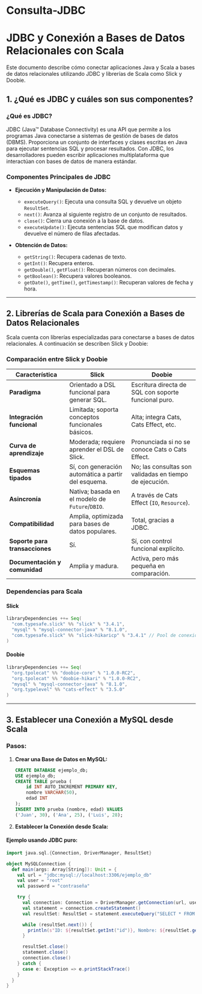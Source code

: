 # Consulta-JDBC

# JDBC y Conexión a Bases de Datos Relacionales con Scala

Este documento describe cómo conectar aplicaciones Java y Scala a bases de datos relacionales utilizando JDBC y librerías de Scala como Slick y Doobie.

## 1. ¿Qué es JDBC y cuáles son sus componentes?

### ¿Qué es JDBC?

JDBC (Java™ Database Connectivity) es una API que permite a los programas Java conectarse a sistemas de gestión de bases de datos (DBMS). Proporciona un conjunto de interfaces y clases escritas en Java para ejecutar sentencias SQL y procesar resultados. Con JDBC, los desarrolladores pueden escribir aplicaciones multiplataforma que interactúan con bases de datos de manera estándar.

### Componentes Principales de JDBC

- **Ejecución y Manipulación de Datos:**

  - `executeQuery()`: Ejecuta una consulta SQL y devuelve un objeto `ResultSet`.
  - `next()`: Avanza al siguiente registro de un conjunto de resultados.
  - `close()`: Cierra una conexión a la base de datos.
  - `executeUpdate()`: Ejecuta sentencias SQL que modifican datos y devuelve el número de filas afectadas.

- **Obtención de Datos:**

  - `getString()`: Recupera cadenas de texto.
  - `getInt()`: Recupera enteros.
  - `getDouble()`, `getFloat()`: Recuperan números con decimales.
  - `getBoolean()`: Recupera valores booleanos.
  - `getDate()`, `getTime()`, `getTimestamp()`: Recuperan valores de fecha y hora.

---

## 2. Librerías de Scala para Conexión a Bases de Datos Relacionales

Scala cuenta con librerías especializadas para conectarse a bases de datos relacionales. A continuación se describen Slick y Doobie:

### Comparación entre Slick y Doobie

| **Característica**             | **Slick**                                           | **Doobie**                                              |
| ------------------------------ | --------------------------------------------------- | ------------------------------------------------------- |
| **Paradigma**                  | Orientado a DSL funcional para generar SQL.         | Escritura directa de SQL con soporte funcional puro.    |
| **Integración funcional**      | Limitada; soporta conceptos funcionales básicos.    | Alta; integra Cats, Cats Effect, etc.                   |
| **Curva de aprendizaje**       | Moderada; requiere aprender el DSL de Slick.        | Pronunciada si no se conoce Cats o Cats Effect.         |
| **Esquemas tipados**           | Sí, con generación automática a partir del esquema. | No; las consultas son validadas en tiempo de ejecución. |
| **Asincronía**                 | Nativa; basada en el modelo de `Future`/`DBIO`.     | A través de Cats Effect (`IO`, `Resource`).             |
| **Compatibilidad**             | Amplia, optimizada para bases de datos populares.   | Total, gracias a JDBC.                                  |
| **Soporte para transacciones** | Sí.                                                 | Sí, con control funcional explícito.                    |
| **Documentación y comunidad**  | Amplia y madura.                                    | Activa, pero más pequeña en comparación.                |

### Dependencias para Scala

#### Slick

```scala
libraryDependencies ++= Seq(
  "com.typesafe.slick" %% "slick" % "3.4.1",
  "mysql" % "mysql-connector-java" % "8.1.0",
  "com.typesafe.slick" %% "slick-hikaricp" % "3.4.1" // Pool de conexiones
)
```

#### Doobie

```scala
libraryDependencies ++= Seq(
  "org.tpolecat" %% "doobie-core" % "1.0.0-RC2",
  "org.tpolecat" %% "doobie-hikari" % "1.0.0-RC2",
  "mysql" % "mysql-connector-java" % "8.1.0",
  "org.typelevel" %% "cats-effect" % "3.5.0"
)
```

---

## 3. Establecer una Conexión a MySQL desde Scala

### Pasos:

1. **Crear una Base de Datos en MySQL:**

   ```sql
   CREATE DATABASE ejemplo_db;
   USE ejemplo_db;
   CREATE TABLE prueba (
       id INT AUTO_INCREMENT PRIMARY KEY,
       nombre VARCHAR(50),
       edad INT
   );
   INSERT INTO prueba (nombre, edad) VALUES
   ('Juan', 30), ('Ana', 25), ('Luis', 28);
   ```

2. **Establecer la Conexión desde Scala:**

#### Ejemplo usando JDBC puro:

```scala
import java.sql.{Connection, DriverManager, ResultSet}

object MySQLConnection {
  def main(args: Array[String]): Unit = {
    val url = "jdbc:mysql://localhost:3306/ejemplo_db"
    val user = "root"
    val password = "contraseña"

    try {
      val connection: Connection = DriverManager.getConnection(url, user, password)
      val statement = connection.createStatement()
      val resultSet: ResultSet = statement.executeQuery("SELECT * FROM prueba")

      while (resultSet.next()) {
        println(s"ID: ${resultSet.getInt("id")}, Nombre: ${resultSet.getString("nombre")}, Edad: ${resultSet.getInt("edad")}")
      }

      resultSet.close()
      statement.close()
      connection.close()
    } catch {
      case e: Exception => e.printStackTrace()
    }
  }
}
```


